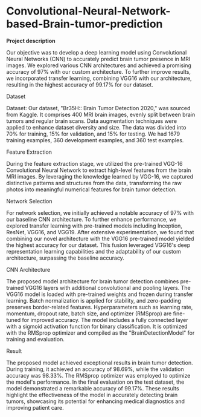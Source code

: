 # Convolutional-Neural-Network-based-Brain-tumor-prediction
**Project description**

Our objective was to develop a deep learning model using Convolutional Neural Networks (CNN) to accurately predict brain tumor presence in MRI images. We explored various CNN architectures and achieved a promising accuracy of 97% with our custom architecture. To further improve results, we incorporated transfer learning, combining VGG16 with our architecture, resulting in the highest accuracy of 99.17% for our dataset.

Dataset

Dataset: Our dataset, "Br35H:: Brain Tumor Detection 2020," was sourced from Kaggle. It comprises 400 MRI brain images, evenly split between brain tumors and regular brain scans. Data augmentation techniques were applied to enhance dataset diversity and size. The data was divided into 70% for training, 15% for validation, and 15% for testing. We had 1679 training examples, 360 development examples, and 360 test examples.

Feature Extraction

During the feature extraction stage, we utilized the pre-trained VGG-16 Convolutional Neural Network to extract high-level features from the brain MRI images. By leveraging the knowledge learned by VGG-16, we captured distinctive patterns and structures from the data, transforming the raw photos into meaningful numerical features for brain tumor detection.

Network Selection

For network selection, we initially achieved a notable accuracy of 97% with our baseline CNN architecture. To further enhance performance, we explored transfer learning with pre-trained models including Inception, ResNet, VGG16, and VGG19. After extensive experimentation, we found that combining our novel architecture with the VGG16 pre-trained model yielded the highest accuracy for our dataset. This fusion leveraged VGG16's deep representation learning capabilities and the adaptability of our custom architecture, surpassing the baseline accuracy.

CNN Architecture

The proposed model architecture for brain tumor detection combines pre-trained VGG16 layers with additional convolutional and pooling layers. The VGG16 model is loaded with pre-trained weights and frozen during transfer learning. Batch normalization is applied for stability, and zero-padding preserves border-related features. Hyperparameters such as learning rate, momentum, dropout rate, batch size, and optimizer (RMSprop) are fine-tuned for improved accuracy. The model includes a fully connected layer with a sigmoid activation function for binary classification. It is optimized with the RMSprop optimizer and compiled as the "BrainDetectionModel" for training and evaluation.

Result

The proposed model achieved exceptional results in brain tumor detection. During training, it achieved an accuracy of 98.69%, while the validation accuracy was 98.33%. The RMSprop optimizer was employed to optimize the model's performance. In the final evaluation on the test dataset, the model demonstrated a remarkable accuracy of 99.17%. These results highlight the effectiveness of the model in accurately detecting brain tumors, showcasing its potential for enhancing medical diagnostics and improving patient care.
